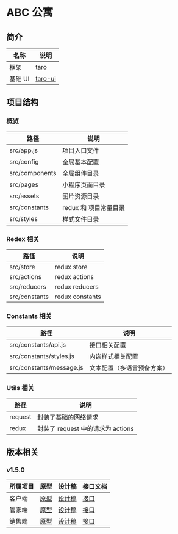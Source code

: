 # ABC 公寓

## 简介

| 名称 | 说明 |
| --- | --- |
| 框架 | [taro](https://taro.aotu.io/) |
| 基础 UI | [taro-ui](https://taro-ui.aotu.io/) |

## 项目结构

### 概览

| 路径 | 说明 |
| --- | --- |
| src/app.js | 项目入口文件 |
| src/config | 全局基本配置 |
| src/components | 全局组件目录 |
| src/pages | 小程序页面目录 |
| src/assets | 图片资源目录 |
| src/constants | redux 和 项目常量目录 |
| src/styles | 样式文件目录 |

### Redex 相关

| 路径 | 说明 |
| --- | --- |
| src/store | redux store |
| src/actions | redux actions |
| src/reducers | redux reducers |
| src/constants | redux constants |

### Constants 相关

| 路径 | 说明 |
| --- | --- |
| src/constants/api.js | 接口相关配置 |
| src/constants/styles.js | 内嵌样式相关配置 |
| src/constants/message.js | 文本配置（多语言预备方案） |

### Utils 相关

| 路径 | 说明 |
| --- | --- |
| request | 封装了基础的网络请求 |
| redux | 封装了 request 中的请求为 actions |

## 版本相关

### v1.5.0

| 所属项目 | 原型 | 设计稿 | 接口文档 |
| --- | --- | --- | --- |
| 客户端 | [原型](https://org.modao.cc/app/4a1e4adbf1c09a643a36bd33e405bf0b#screen=s917C0C19BC1553657488628) | [设计稿](https://lanhuapp.com/web/#/item/project/board?pid=7e6a33f5-4c50-4c7b-82f3-5a03a89dc231) | [接口](https://www.showdoc.cc/369994834935035) |
| 管家端 | [原型](https://org.modao.cc/app/460f7b2ae4ebb69e1cb7ee6977dd57c954ef1176#screen=s01DBA570101557387662643) | [设计稿](https://lanhuapp.com/web/#/item/project/board?pid=6765f128-a6c5-42d3-953e-6fa36ccfb66d) | [接口](https://www.showdoc.cc/376825715417871) |
| 销售端 | [原型](https://org.modao.cc/app/629649b0096af0a4b811e64d18818580#screen=s05215505CE1554347900670) | [设计稿](https://lanhuapp.com/web/#/item/project/board?pid=a0dbfaec-c745-4ac2-89b9-d96ce1609b4c) | [接口](https://www.showdoc.cc/379431691870580) |
